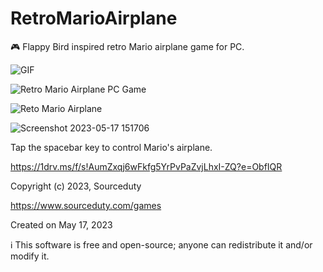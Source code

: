 # RetroMarioAirplane
🎮 Flappy Bird inspired retro Mario airplane game for PC.

![GIF](https://github.com/sourceduty/RetroMarioAirplane/assets/123030236/2dd5b177-eaa0-4591-962f-f58681e93ee0)

![Retro Mario Airplane PC Game](https://github.com/sourceduty/RetroMarioAirplane/assets/123030236/6e65e76b-675f-4377-9c89-531092a0aba9)

![Reto Mario Airplane](https://github.com/sourceduty/RetroMarioAirplane/assets/123030236/24bb9ccf-f53d-4949-b7a3-59d8b32f9e99)

![Screenshot 2023-05-17 151706](https://github.com/sourceduty/RetroMarioAirplane/assets/123030236/37ea34d5-37f9-464f-8611-673ec595f225)

Tap the spacebar key to control Mario's airplane.

https://1drv.ms/f/s!AumZxqj6wFkfg5YrPvPaZvjLhxI-ZQ?e=ObfIQR

Copyright (c) 2023, Sourceduty

https://www.sourceduty.com/games

Created on May 17, 2023

ℹ️ This software is free and open-source; anyone can redistribute it and/or modify it.
